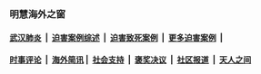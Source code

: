 
### 明慧海外之窗

####  [武汉肺炎](indexes/365.md?t=06040101) &nbsp;|&nbsp;  [迫害案例综述](indexes/328.md?t=06040101) &nbsp;|&nbsp; [迫害致死案例](indexes/277.md?t=06040101)  &nbsp;|&nbsp; [更多迫害案例](indexes/81.md?t=06040101)  &nbsp;|&nbsp; 
####  [时事评论](indexes/19.md?t=06040101) &nbsp;|&nbsp; [海外简讯](indexes/245.md?t=06040101)&nbsp;|&nbsp;  [社会支持](indexes/140.md?t=06040101) &nbsp;|&nbsp; [褒奖决议](indexes/282.md?t=06040101) &nbsp;|&nbsp; [社区报道](indexes/91.md?t=06040101)  &nbsp;|&nbsp; [天人之间](indexes/78.md?t=06040101) 

